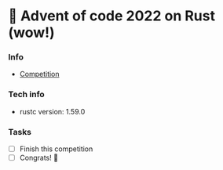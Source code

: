 # 🫡 Advent of code 2022 on Rust (wow!)

### Info 
- [Competition](https://adventofcode.com/2022)


### Tech info
- rustc version: 1.59.0

### Tasks
- [ ] Finish this competition
- [ ] Congrats! 🎉
